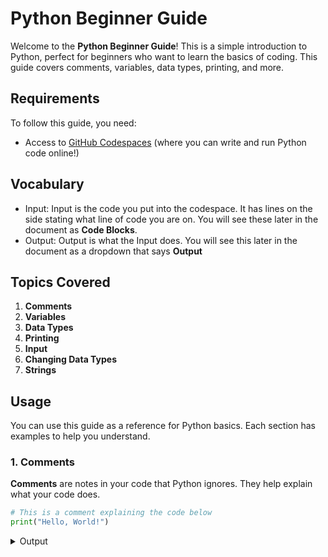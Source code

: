 # Python Beginner Guide

Welcome to the **Python Beginner Guide**! This is a simple introduction to Python, perfect for beginners who want to learn the basics of coding. This guide covers comments, variables, data types, printing, and more.

## Requirements

To follow this guide, you need:
- Access to [GitHub Codespaces](https://github.com/features/codespaces) (where you can write and run Python code online!)

## Vocabulary
- Input: Input is the code you put into the codespace. It has lines on the side stating what line of code you are on. You will see these later in the document as **Code Blocks**.
- Output: Output is what the Input does. You will see this later in the document as a dropdown that says **Output**

## Topics Covered

1. **Comments**
2. **Variables**
3. **Data Types**
4. **Printing**
5. **Input**
6. **Changing Data Types**
7. **Strings**

## Usage

You can use this guide as a reference for Python basics. Each section has examples to help you understand.

### 1. Comments

**Comments** are notes in your code that Python ignores. They help explain what your code does.

```python
# This is a comment explaining the code below
print("Hello, World!") 
```

<details>
<summary>Output</summary>

```
Hello, World!
```
</details>

